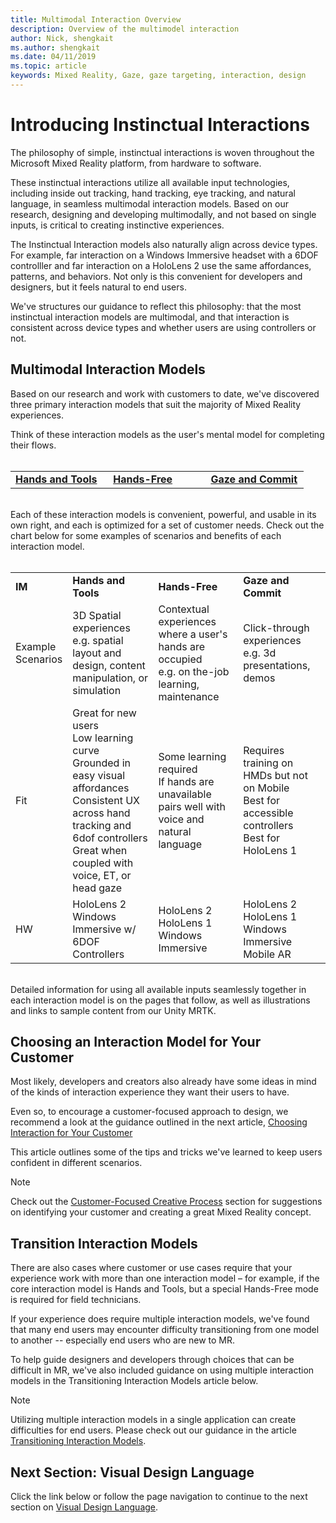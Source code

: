 ```yaml
---
title: Multimodal Interaction Overview
description: Overview of the multimodel interaction
author: Nick, shengkait
ms.author: shengkait
ms.date: 04/11/2019
ms.topic: article
keywords: Mixed Reality, Gaze, gaze targeting, interaction, design
---
```


# Introducing Instinctual Interactions
The philosophy of simple, instinctual interactions is woven throughout the Microsoft Mixed Reality platform, from hardware to software. 

These instinctual interactions utilize all available input technologies, including inside out tracking, hand tracking, eye tracking, and natural language, in seamless multimodal interaction models.  Based on our research, designing and developing multimodally, and not based on single inputs, is critical to creating instinctive experiences. 

The Instinctual Interaction models also naturally align across device types.  For example, far interaction on a Windows Immersive headset with a 6DOF controlller and far interaction on a HoloLens 2 use the same affordances, patterns, and behaviors.  Not only is this convenient for developers and designers, but it feels natural to end users. 

We've structures our guidance to reflect this philosophy: that the most instinctual interaction models are multimodal, and that interaction is consistent across device types and whether users are using controllers or not.

## Multimodal Interaction Models
Based on our research and work with customers to date, we've discovered three primary interaction models that suit the majority of Mixed Reality experiences.  

Think of these interaction models as the user's mental model for completing their flows. 
<br><br>
<table>
    <colgroup>
    <col width="33%" />
    <col width="33%" />
    <col width="33%" />
    </colgroup>
    <tr>
        <td><strong><a href="hands-and-tools.md">Hands and Tools</a></strong></td>
        <td><strong><a href="hands-free.md">Hands-Free</a></strong></td>
        <td><strong><a href="gaze-and-commit.md">Gaze and Commit</a></strong></td>
    </tr> 
</table>
<br>
Each of these interaction models is convenient, powerful, and usable in its own right, and each is optimized for a set of customer needs. Check out the chart below for some examples of scenarios and benefits of each interaction model.  
<br><br>
<table>
    <colgroup>
    <col width="10%" />
    <col width="30%" />
    <col width="30%" />
    <col width="30%" />
    </colgroup>
    <tr>
        <td><strong>IM</strong></td>
        <td><strong>Hands and Tools</strong></td>
        <td><strong>Hands-Free</strong></td>
        <td><strong>Gaze and Commit</strong></td>
    </tr>
    <tr>
        <td>Example Scenarios</td>
        <td>3D Spatial experiences<br>e.g. spatial layout and design, content manipulation, or simulation</td>
        <td>Contextual experiences where a user's hands are occupied<br>e.g. on the-job learning, maintenance</td>
        <td>Click-through experiences<br> e.g. 3d presentations, demos</td>
    </tr>
    <tr>
        <td>Fit</td>
        <td>Great for new users<br>Low learning curve<br>Grounded in easy visual affordances<br>Consistent UX across hand tracking and 6dof controllers<br>Great when coupled with voice, ET, or head gaze</td>
        <td>Some learning required<br>If hands are unavailable<br>pairs well with voice and natural language</td>
        <td>Requires training on HMDs but not on Mobile<br>Best for accessible controllers<br>Best for HoloLens 1</td>
    </tr>
    <tr>
        <td>HW</td>
        <td>HoloLens 2<br> Windows Immersive w/ 6DOF Controllers</td>
        <td>HoloLens 2<br>HoloLens 1<br> Windows Immersive</td>
        <td>HoloLens 2<br>HoloLens 1<br> Windows Immersive<br> Mobile AR</td>
    </tr>
</table>
<br>
Detailed information for using all available inputs seamlessly together in each interaction model is on the pages that follow, as well as illustrations and links to sample content from our Unity MRTK.

## Choosing an Interaction Model for Your Customer

Most likely, developers and creators also already have some ideas in mind of the kinds of interaction experience they want their users to have. 

Even so, to encourage a customer-focused approach to design, we recommend a look at the guidance outlined in the next article, [Choosing Interaction for Your Customer](coming-soon.md)

This article outlines some of the tips and tricks we've learned to keep users confident in different scenarios. 

> [!Note]
> Check out the [Customer-Focused Creative Process](coming-soon.md) section for suggestions on identifying your customer and creating a great Mixed Reality concept.


## Transition Interaction Models
There are also cases where customer or use cases require that your experience work with more than one interaction model – for example, if the core interaction model is Hands and Tools, but a special Hands-Free mode is required for field technicians.  

If your experience does require multiple interaction models, we've found that many end users may encounter difficulty transitioning from one model to another -- especially end users who are new to MR. 

To help guide designers and developers through choices that can be difficult in MR, we've also included guidance on using multiple interaction models in the Transitioning Interaction Models article below. 

> [!Note]
> Utilizing multiple interaction models in a single application can create difficulties for end users.  Please check out our guidance in the article [Transitioning Interaction Models](coming-soon.md).
 
## Next Section: Visual Design Language
Click the link below or follow the page navigation to continue to the next section on [Visual Design Language](coming-soon.md).


